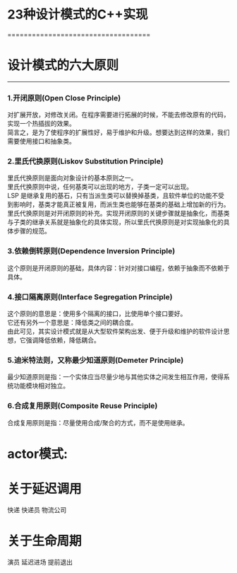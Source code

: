 ﻿# 23种设计模式的C++实现
===================================

# 设计模式的六大原则
-----------------------------------

### 1.开闭原则(Open Close Principle)
对扩展开放，对修改关闭。在程序需要进行拓展的时候，不能去修改原有的代码，实现一个热插拔的效果。<br />
简言之，是为了使程序的扩展性好，易于维护和升级。想要达到这样的效果，我们需要使用接口和抽象类。<br />

### 2.里氏代换原则(Liskov Substitution Principle)
里氏代换原则是面向对象设计的基本原则之一。<br />
里氏代换原则中说，任何基类可以出现的地方，子类一定可以出现。<br />
LSP 是继承复用的基石，只有当派生类可以替换掉基类，且软件单位的功能不受到影响时，基类才能真正被复用，而派生类也能够在基类的基础上增加新的行为。<br />
里氏代换原则是对开闭原则的补充。实现开闭原则的关键步骤就是抽象化，而基类与子类的继承关系就是抽象化的具体实现，所以里氏代换原则是对实现抽象化的具体步骤的规范。<br />

### 3.依赖倒转原则(Dependence Inversion Principle)
这个原则是开闭原则的基础，具体内容：针对对接口编程，依赖于抽象而不依赖于具体。<br />

### 4.接口隔离原则(Interface Segregation Principle)
这个原则的意思是：使用多个隔离的接口，比使用单个接口要好。<br />
它还有另外一个意思是：降低类之间的耦合度。<br />
由此可见，其实设计模式就是从大型软件架构出发、便于升级和维护的软件设计思想，它强调降低依赖，降低耦合。<br />

### 5.迪米特法则，又称最少知道原则(Demeter Principle)
最少知道原则是指：一个实体应当尽量少地与其他实体之间发生相互作用，使得系统功能模块相对独立。<br />

### 6.合成复用原则(Composite Reuse Principle)
合成复用原则是指：尽量使用合成/聚合的方式，而不是使用继承。<br />




# actor模式:



# 关于延迟调用
快递
快递员
物流公司



# 关于生命周期
演员
延迟进场
提前退出

